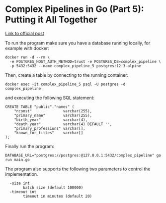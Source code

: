 # Complex Pipelines in Go (Part 5): Putting it All Together

[Link to official post](https://www.mariocarrion.com/2020/08/27/go-implementing-complex-pipelines-part-5.html)

To run the program make sure you have a database running locally, for example with docker:

```
docker run -d --rm \
  -e POSTGRES_HOST_AUTH_METHOD=trust -e POSTGRES_DB=complex_pipeline \
  -p 5432:5432 --name complex_pipeline_5 postgres:12.3-alpine
```

Then, create a table by connecting to the running container:

```
docker exec -it complex_pipeline_5 psql -U postgres -d complex_pipeline
```

and executing the following SQL statement:

```
CREATE TABLE "public"."names" (
	"nconst"              varchar(255),
	"primary_name"        varchar(255),
	"birth_year"          varchar(4),
	"death_year"          varchar(4) DEFAULT '',
	"primary_professions" varchar[],
	"known_for_titles"    varchar[]
);
```

Finally run the program:

```
DATABASE_URL="postgres://postgres:@127.0.0.1:5432/complex_pipeline" go run main.go
```

The program also supports the following two parameters to control the implementation.

```
  -size int
    	batch size (default 100000)
  -timeout int
    	timeout in minutes (default 20)
```
